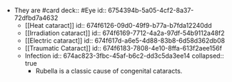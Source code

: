 - They are #card
  deck:: #Eye
  id:: 6754394b-5a05-4cf2-8a37-72dfbd7a4632
	- [[Heat cataract]]
	  id:: 674f6126-09d0-49f9-b77a-b7fda12240dd
	- [[Irradiation cataract]]
	  id:: 674f6169-7712-4a2a-97df-54b9112a48f2
	- [[Electric cataract]]
	  id:: 674f617d-a6e5-4d88-83b8-6d58d362db08
	- [[Traumatic Cataract]]
	  id:: 674f6183-7808-4e10-8ffa-613f2aee156f
	- Infection
	  id:: 674ac823-3fbc-45af-b6c2-dd3c5da3ee14
	  collapsed:: true
		- Rubella is a classic cause of congenital cataracts.